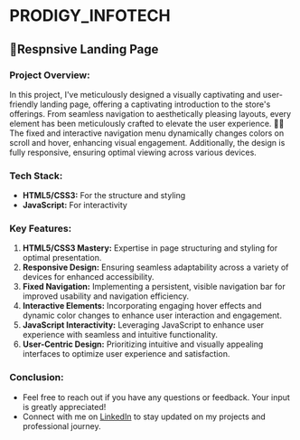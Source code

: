 # PRODIGY_INFOTECH

## 🚀Respnsive Landing Page 

### Project Overview:

In this project, I've meticulously designed a visually captivating and user-friendly landing page, offering a captivating introduction to the store's offerings. From seamless navigation to aesthetically pleasing layouts, every element has been meticulously crafted to elevate the user experience. 💼✨ The fixed and interactive navigation menu dynamically changes colors on scroll and hover, enhancing visual engagement. Additionally, the design is fully responsive, ensuring optimal viewing across various devices. 

### Tech Stack:
- **HTML5/CSS3:** For the structure and styling
- **JavaScript:** For interactivity

### Key Features:
1. **HTML5/CSS3 Mastery:** Expertise in page structuring and styling for optimal presentation.
2. **Responsive Design:** Ensuring seamless adaptability across a variety of devices for enhanced accessibility.
3. **Fixed Navigation:** Implementing a persistent, visible navigation bar for improved usability and navigation efficiency.
4. **Interactive Elements:** Incorporating engaging hover effects and dynamic color changes to enhance user interaction and engagement.
5. **JavaScript Interactivity:** Leveraging JavaScript to enhance user experience with seamless and intuitive functionality.
6. **User-Centric Design:** Prioritizing intuitive and visually appealing interfaces to optimize user experience and satisfaction.

### Conclusion:

- Feel free to reach out if you have any questions or feedback. Your input is greatly appreciated!
- Connect with me on [LinkedIn](https://linkedin.com/in/megha-joshi-1a138b309) to stay updated on my projects and professional journey.


